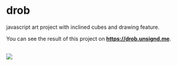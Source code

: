 # drob
javascript art project with inclined cubes and drawing feature.

You can see the result of this project on **https://drob.unsignd.me**.

<br/>
<img src="drobPreview.gif">
